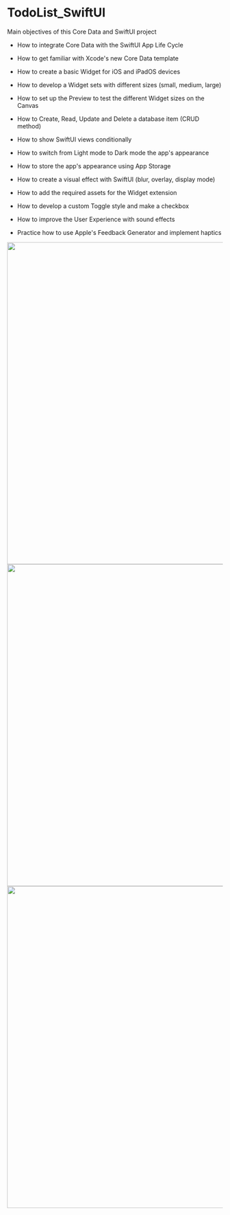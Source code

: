 # TodoList_SwiftUI
Main objectives of this Core Data and SwiftUI project

* How to integrate Core Data with the SwiftUI App Life Cycle

* How to get familiar with Xcode's new Core Data template

* How to create a basic Widget for iOS and iPadOS devices

* How to develop a Widget sets with different sizes (small, medium, large)

* How to set up the Preview to test the different Widget sizes on the Canvas

* How to Create, Read, Update and Delete a database item (CRUD method)

* How to show SwiftUI views conditionally

* How to switch from Light mode to Dark mode the app's appearance

* How to store the app's appearance using App Storage

* How to create a visual effect with SwiftUI (blur, overlay, display mode)

* How to add the required assets for the Widget extension

* How to develop a custom Toggle style and make a checkbox

* How to improve the User Experience with sound effects

* Practice how to use Apple's Feedback Generator and implement haptics

<img src="https://user-images.githubusercontent.com/9380512/163740508-2db110fe-3a8b-4fbf-8cd7-2cd60020f47d.png"  height="750">
<img src="https://user-images.githubusercontent.com/9380512/163740516-d6676926-9c0a-45f5-8351-28855e3fe01a.png"  height="750">
<img src="https://user-images.githubusercontent.com/9380512/163740520-4cdd67d5-85c9-41f5-852f-84066105f40b.png"  height="750">
